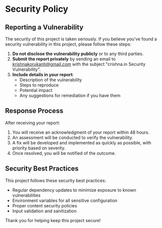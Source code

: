 # Security Policy

## Reporting a Vulnerability

The security of this project is taken seriously. If you believe you've found a security vulnerability in this project, please follow these steps:

1. **Do not disclose the vulnerability publicly** or to any third parties.
2. **Submit the report privately** by sending an email to [krishnakorukanti@gmail.com](mailto:krishnakorukanti@gmail.com) with the subject "crishna.in Security Vulnerability".
3. **Include details in your report**:
   - Description of the vulnerability
   - Steps to reproduce
   - Potential impact
   - Any suggestions for remediation if you have them

## Response Process

After receiving your report:

1. You will receive an acknowledgment of your report within 48 hours.
2. An assessment will be conducted to verify the vulnerability.
3. A fix will be developed and implemented as quickly as possible, with priority based on severity.
4. Once resolved, you will be notified of the outcome.

## Security Best Practices

This project follows these security best practices:

- Regular dependency updates to minimize exposure to known vulnerabilities
- Environment variables for all sensitive configuration
- Proper content security policies
- Input validation and sanitization

Thank you for helping keep this project secure! 